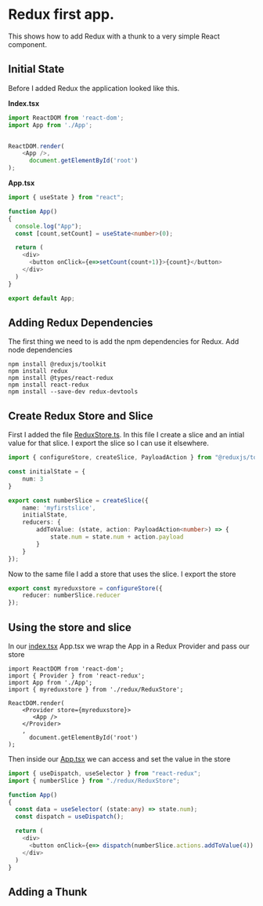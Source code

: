 # Redux first app.

This shows how to add Redux with a thunk to a very simple React component.

## Initial State
 Before I added Redux the application looked like this.

**Index.tsx**

```ts
import ReactDOM from 'react-dom';
import App from './App';


ReactDOM.render(
    <App />,
      document.getElementById('root')
);
```

**App.tsx**
```ts
import { useState } from "react";

function App()
{
  console.log("App");
  const [count,setCount] = useState<number>(0);

  return (
    <div>
      <button onClick={e=>setCount(count+1)}>{count}</button>
    </div>
  )
}

export default App;
```

## Adding Redux Dependencies
The first thing we need to is add the npm dependencies for Redux.
Add node dependencies
```
npm install @reduxjs/toolkit
npm install redux
npm install @types/react-redux
npm install react-redux
npm install --save-dev redux-devtools
```

## Create Redux Store and Slice
First I added the file [ReduxStore.ts](./src/redux/ReduxStore.ts). In this file I create a slice and an intial value for that slice. I export the slice so I can use it elsewhere.

```ts
import { configureStore, createSlice, PayloadAction } from "@reduxjs/toolkit";

const initialState = {
    num: 3
}

export const numberSlice = createSlice({
    name: 'myfirstslice',
    initialState,
    reducers: {
        addToValue: (state, action: PayloadAction<number>) => {
            state.num = state.num + action.payload
        }
    }
});
```

Now to the same file I add a store that uses the slice. I export the store
```ts
export const myreduxstore = configureStore({
    reducer: numberSlice.reducer
});
```

## Using the store and slice
In our [index.tsx](./src/index.tsx) App.tsx we wrap the App in a Redux Provider and pass our store

```tsx
import ReactDOM from 'react-dom';
import { Provider } from 'react-redux';
import App from './App';
import { myreduxstore } from './redux/ReduxStore';

ReactDOM.render(
    <Provider store={myreduxstore}>
       <App />
    </Provider>
    ,
      document.getElementById('root')
);
```

Then inside our [App.tsx](./src/App.tsx) we can access and set the value in the store

```ts
import { useDispatch, useSelector } from "react-redux";
import { numberSlice } from "./redux/ReduxStore";

function App()
{
  const data = useSelector( (state:any) => state.num);
  const dispatch = useDispatch();

  return (
    <div>
      <button onClick={e=> dispatch(numberSlice.actions.addToValue(4)) }>{data}</button>
    </div>
  )
}
```

## Adding a Thunk